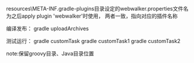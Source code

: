 resources\META-INF.gradle-plugins目录设定的webwalker.properties文件名为之后apply plugin 'webwalker'时使用，
两者一致，指向对应的插件名称

编译发布：
gradle uploadArchives

测试运行：
gradle customTask
gradle customTask1
gradle customTask2

note:保留groovy目录、Java目录位置